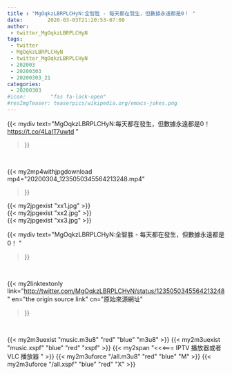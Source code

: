 ```yaml
---
title : "MgOqkzLBRPLCHyN:全智胜 - 每天都在發生，但數據永遠都是0！ "
date:        2020-03-03T21:20:53-07:00
author:
 - twitter_MgOqkzLBRPLCHyN
tags:
 - twitter
 - MgOqkzLBRPLCHyN
 - twitter_MgOqkzLBRPLCHyN
 - 202003
 - 20200303
 - 20200303_21
categories:
 - 20200303
#icon:        "fas fa-lock-open"
#resImgTeaser: teaserpics/wikipedia.org/emacs-jokes.png
---
```


{{< mydiv text="MgOqkzLBRPLCHyN:每天都在發生，但數據永遠都是0！ https://t.co/4LaIT7uwtd "
>}}
<br>


{{< my2mp4withjpgdownload mp4="20200304_1235050345564213248.mp4"
>}}

{{< my2jpgexist "xx1.jpg" >}}<br>
{{< my2jpgexist "xx2.jpg" >}}<br>
{{< my2jpgexist "xx3.jpg" >}}<br>



{{< mydiv text="MgOqkzLBRPLCHyN:全智胜 - 每天都在發生，但數據永遠都是0！ "
>}}
<br>

{{< my2linktextonly link="http://twitter.com/MgOqkzLBRPLCHyN/status/1235050345564213248"
en="the origin source link" cn="原始來源網址"
>}}


<br>

{{< my2m3uexist "music.m3u8" "red"  "blue" "m3u8" >}} {{< my2m3uexist "music.xspf" "blue" "red"  "xspf" >}} {{< my2span "<<<=== IPTV 播放器或者 VLC 播放器 " >}} {{< my2m3uforce "/all.m3u8" "red"  "blue" "M" >}} {{< my2m3uforce "/all.xspf" "blue" "red"  "X" >}} 
